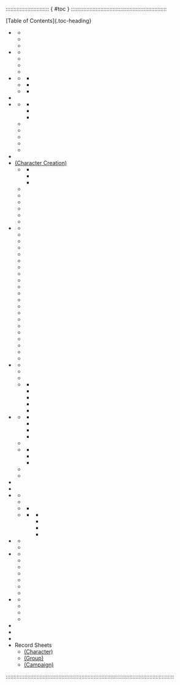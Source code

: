 :::::::::::::::::::::::::::: { #toc } ::::::::::::::::::::::::::::::::::::::::::::::::::::::::::::::

[Table of Contents]{.toc-heading}

- <a href="#toc-ethos"></a>
  - <a href="#toc-ethos-self-expression"></a>
  - <a href="#toc-ethos-teamwork"></a>
  - <a href="#toc-ethos-difficult-choices"></a>
- <a href="#toc-preface"></a>
  - <a href="#toc-preface-ages"></a>
  - <a href="#toc-preface-the-bronze-age"></a>
  - <a href="#toc-preface-four-color"></a>
  - <a href="#toc-preface-super-friends"></a>
- <a href="#toc-safety"></a>
  - <a href="#toc-safety-before"></a>
    - <a href="#toc-comics-code"></a>
  - <a href="#toc-safety-during"></a>
    - <a href="#toc-script-change"></a>
  - <a href="#toc-safety-after"></a>
    - <a href="#toc-stars-wishes"></a>
- <a href="#toc-overview"></a>
- <a href="#toc-issues"></a>
  - <a href="#toc-struct-issue"></a>
    - <a href="#toc-struct-issue-0"></a>
    - <a href="#toc-struct-issue-1"></a>
    - <a href="#toc-struct-issue-annual"></a>
  - <a href="#toc-struct-storyline"></a>
  - <a href="#toc-struct-volumes"></a>
  - <a href="#toc-struct-series"></a>
  - <a href="#toc-struct-one-shots"></a>
  - <a href="#toc-struct-crossovers"></a>
- <a href="#toc-dice"></a>
- <a href="#toc-chargen"> (Character Creation)</a>
  - <a href="#toc-approaches"></a>
    - <a href="#toc-abilities"></a>
    - <a href="#toc-ability-types"></a>
    - <a href="#toc-generic"></a>
  - <a href="#toc-fighting-style"></a>
  - <a href="#toc-ideals"></a>
  - <a href="#toc-powers"></a>
  - <a href="#toc-chargen-identity"></a>
  - <a href="#toc-storyline"></a>
  - <a href="#toc-skills"></a>
- <a href="#toc-classes"></a>
  - <a href="#toc-class-dual-class"></a>
  - <a href="#toc-class-multi-class"></a>
  - <a href="#toc-class-construct"   class="toc-class-construct"   ></a>
  - <a href="#toc-class-divine"      class="toc-class-divine"      ></a>
  - <a href="#toc-class-dynamo"      class="toc-class-dynamo"      ></a>
  - <a href="#toc-class-expatriate"  class="toc-class-expatriate"  ></a>
  - <a href="#toc-class-expert"      class="toc-class-expert"      ></a>
  - <a href="#toc-class-haunt"       class="toc-class-haunt"       ></a>
  - <a href="#toc-class-hellspawn"   class="toc-class-hellspawn"   ></a>
  - <a href="#toc-class-inventor"    class="toc-class-inventor"    ></a>
  - <a href="#toc-class-kid"         class="toc-class-kid"         ></a>
  - <a href="#toc-class-knight"      class="toc-class-knight"      ></a>
  - <a href="#toc-class-mage"        class="toc-class-mage"        ></a>
  - <a href="#toc-class-monarch"     class="toc-class-monarch"     ></a>
  - <a href="#toc-class-monstrosity" class="toc-class-monstrosity" ></a>
  - <a href="#toc-class-paragon"     class="toc-class-paragon"     ></a>
  - <a href="#toc-class-psychic"     class="toc-class-psychic"     ></a>
  - <a href="#toc-class-shaper"      class="toc-class-shaper"      ></a>
  - <a href="#toc-class-speedster"   class="toc-class-speedster"   ></a>
  - <a href="#toc-class-twins"       class="toc-class-twins"       ></a>
  - <a href="#toc-class-wheelman"    class="toc-class-wheelman"    ></a>
- <a href="#toc-power-use"></a>
  - <a href="#toc-power-displays"></a>
  - <a href="#toc-power-stunts"></a>
  - <a href="#toc-power-combos"></a>
  - <a href="#toc-power-use-words"></a>
    - <a href="#toc-power-use-core"></a>
    - <a href="#toc-power-use-personal"></a>
    - <a href="#toc-power-use-nova"></a>
    - <a href="#toc-power-use-scene"></a>
    - <a href="#toc-power-words-index"></a>
- <a href="#toc-crisis"></a>
  - <a href="#toc-crisis-countdown"></a>
    - <a href="#toc-crisis-scene"  ></a>
    - <a href="#toc-crisis-present"></a>
    - <a href="#toc-crisis-goals"  ></a>
    - <a href="#toc-crisis-pool"   ></a>
  - <a href="#toc-crisis-start"></a>
  - <a href="#toc-crisis-hero"        ></a>
    - <a href="#toc-crisis-advance"   ></a>
    - <a href="#toc-crisis-contribute"></a>
    - <a href="#toc-crisis-hero-moves"></a>
  - <a href="#toc-crisis-crisis"></a>
  - <a href="#toc-crisis-post"  ></a>
- <a href="#toc-vignette-issues"></a>
- <a href="#toc-advancements"   ></a>
- <a href="#toc-what"></a>
  - <a href="#toc-what-era"></a>
  - <a href="#toc-what-customize"></a>
  - <a href="#toc-what-clotu"></a>
    - <a href="#toc-what-jloa"></a>
  - <a href="#toc-what-whatswhat"></a>
    - <a href="#toc-what-appendix"></a>
      - <a href="#toc-what-other-groups"     ></a>
      - <a href="#toc-what-other-individuals"></a>
      - <a href="#toc-what-other-locations"  ></a>
      - <a href="#toc-what-timeline"         ></a>
- <a href="#toc-editor"></a>
  - <a href="#toc-editor-storyline"></a>
  - <a href="#toc-editor-crisis"></a>
- <a href="#toc-sample-crises"></a>
  - <a href="#toc-sample-aliens"></a>
  - <a href="#toc-sample-military"></a>
  - <a href="#toc-sample-natural-disasters"></a>
  - <a href="#toc-sample-ordinary-criminals"></a>
  - <a href="#toc-sample-personal"></a>
  - <a href="#toc-sample-science"></a>
  - <a href="#toc-sample-super-villains"></a>
- <a href="#toc-indices"></a>
  - <a href="#toc-index-power-words"></a>
  - <a href="#toc-index-lists"></a>
  - <a href="#toc-index-setting"></a>
  - <a href="#toc-index-soapbox"></a>
- <a href="#toc-glossary"></a>
- <a href="#toc-credits"></a>
- <a href="#anchor-license"     ></a>
- Record Sheets
  - <a href="#anchor-herosheet"          > (Character)</a>
  - <a href="#anchor-team-sheet-anchor"  > (Group)    </a> 
  - <a href="#anchor-series-sheet-anchor"> (Campaign) </a>

:::::::::::::::::::::::::::::::::::::::::::::::::::::::::::::::::::::::::::::::::::::::::::::::::::::::::::::
